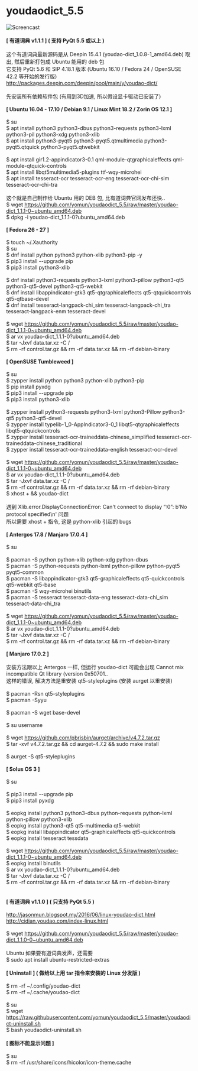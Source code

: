 # youdaodict_5.5
![Screencast](https://2.bp.blogspot.com/-a1ldr3X2U1s/WZAIrNamPxI/AAAAAAAAAjw/CGVeNEUzjWk2pK71C4PwuMIzRFwc9ROawCLcBGAs/s1600/youdao.png)
<br><br>
<b>[ 有道词典 v1.1.1 ] ( 支持 PyQt 5.5 或以上 )</b><br><br>
这个有道词典最新源码是从 Deepin 15.4.1 (youdao-dict_1.0.8-1_amd64.deb) 取出, 然后重新打包成 Ubuntu 能用的 deb 包<br>
它支持 PyQt 5.6 和 SIP 4.18.1 版本 (Ubuntu 16.10 / Fedora 24 / OpenSUSE 42.2 等开始的发行版)<br>
http://packages.deepin.com/deepin/pool/main/y/youdao-dict/<br>
<br>
先安装所有依赖软件包 (有用到3D加速, 所以假设显卡驱动已安装了)<br>
<br>
<b>[ Ubuntu 16.04 - 17.10 / Debian 9.1 / Linux Mint 18.2 / Zorin OS 12.1 ]</b><br>
<br>
$ su<br>
$ apt install python3 python3-dbus python3-requests python3-lxml python3-pil python3-xdg python3-xlib<br>
$ apt install python3-pyqt5 python3-pyqt5.qtmultimedia python3-pyqt5.qtquick python3-pyqt5.qtwebkit<br>
<br>
$ apt install gir1.2-appindicator3-0.1 qml-module-qtgraphicaleffects qml-module-qtquick-controls<br>
$ apt install libqt5multimedia5-plugins ttf-wqy-microhei<br>
$ apt install tesseract-ocr tesseract-ocr-eng tesseract-ocr-chi-sim tesseract-ocr-chi-tra<br>
<br>
这个就是自己制作给 Ubuntu 用的 DEB 包, 比有道词典官网发布还快..<br>
$ wget https://github.com/yomun/youdaodict_5.5/raw/master/youdao-dict_1.1.1-0~ubuntu_amd64.deb<br>
$ dpkg -i youdao-dict_1.1.1-0?ubuntu_amd64.deb<br>
<br>
<b>[ Fedora 26 - 27 ]</b><br>
<br>
$ touch ~/.Xauthority<br>
$ su<br>
$ dnf install python python3 python-xlib python3-pip -y<br>
$ pip3 install --upgrade pip<br>
$ pip3 install python3-xlib<br>
<br>
$ dnf install python3-requests python3-lxml python3-pillow python3-qt5 python3-qt5-devel python3-qt5-webkit<br>
$ dnf install libappindicator-gtk3 qt5-qtgraphicaleffects qt5-qtquickcontrols qt5-qtbase-devel<br>
$ dnf install tesseract-langpack-chi_sim tesseract-langpack-chi_tra tesseract-langpack-enm tesseract-devel<br>
<br>
$ wget https://github.com/yomun/youdaodict_5.5/raw/master/youdao-dict_1.1.1-0~ubuntu_amd64.deb<br>
$ ar vx youdao-dict_1.1.1-0?ubuntu_amd64.deb<br>
$ tar -Jxvf data.tar.xz  -C /<br>
$ rm -rf control.tar.gz && rm -rf data.tar.xz && rm -rf debian-binary<br>
<br>
<b>[ OpenSUSE Tumbleweed ]</b><br>
<br>
$ su<br>
$ zypper install python python3 python-xlib python3-pip<br>
$ pip install pyxdg<br>
$ pip3 install --upgrade pip<br>
$ pip3 install python3-xlib<br>
<br>
$ zypper install python3-requests python3-lxml python3-Pillow python3-qt5 python3-qt5-devel<br>
$ zypper install typelib-1_0-AppIndicator3-0_1 libqt5-qtgraphicaleffects libqt5-qtquickcontrols<br>
$ zypper install tesseract-ocr-traineddata-chinese_simplified tesseract-ocr-traineddata-chinese_traditional<br>
$ zypper install tesseract-ocr-traineddata-english tesseract-ocr-devel<br>
<br>
$ wget https://github.com/yomun/youdaodict_5.5/raw/master/youdao-dict_1.1.1-0~ubuntu_amd64.deb<br>
$ ar vx youdao-dict_1.1.1-0?ubuntu_amd64.deb<br>
$ tar -Jxvf data.tar.xz  -C /<br>
$ rm -rf control.tar.gz && rm -rf data.tar.xz && rm -rf debian-binary<br>
$ xhost + && youdao-dict<br>
<br>
遇到 Xlib.error.DisplayConnectionError: Can't connect to display “:0”: b'No protocol specified\n' 问题<br>
所以需要 xhost + 指令, 这是 python-xlib 引起的 bugs<br>
<br>
<b>[ Antergos 17.8 / Manjaro 17.0.4 ]</b><br>
<br>
$ su<br>
<br>
$ pacman -S python python-xlib python-xdg python-dbus<br>
$ pacman -S python-requests python-lxml python-pillow python-pyqt5 pyqt5-common<br>
$ pacman -S libappindicator-gtk3 qt5-graphicaleffects qt5-quickcontrols qt5-webkit qt5-base<br>
$ pacman -S wqy-microhei binutils<br>
$ pacman -S tesseract tesseract-data-eng tesseract-data-chi_sim tesseract-data-chi_tra<br>
<br>
$ wget https://github.com/yomun/youdaodict_5.5/raw/master/youdao-dict_1.1.1-0~ubuntu_amd64.deb<br>
$ ar vx youdao-dict_1.1.1-0?ubuntu_amd64.deb<br>
$ tar -Jxvf data.tar.xz -C /<br>
$ rm -rf control.tar.gz && rm -rf data.tar.xz && rm -rf debian-binary<br>
<br>
<b>[ Manjaro 17.0.2 ]</b><br>
<br>
安装方法跟以上 Antergos 一样, 但运行 youdao-dict 可能会出现 Cannot mix incompatible Qt library (version 0x50701..<br>
这样的错误, 解决方法是重安装 qt5-styleplugins (安装 aurget 以重安装)<br>
<br>
$ pacman -Rsn qt5-styleplugins<br>
$ pacman -Syyu<br>
<br>
$ pacman -S wget base-devel<br>
<br>
$ su username<br>
<br>
$ wget https://github.com/pbrisbin/aurget/archive/v4.7.2.tar.gz<br>
$ tar -xvf v4.7.2.tar.gz && cd aurget-4.7.2 && sudo make install<br>
<br>
$ aurget -S qt5-styleplugins<br>
<br>
<b>[ Solus OS 3 ]</b><br>
<br>
$ su<br>
<br>
$ pip3 install --upgrade pip<br>
$ pip3 install pyxdg<br>
<br>
$ eopkg install python3 python3-dbus python-requests python-lxml python-pillow python3-xlib<br>
$ eopkg install python3-qt5 qt5-multimedia qt5-webkit<br>
$ eopkg install libappindicator qt5-graphicaleffects qt5-quickcontrols<br>
$ eopkg install tesseract tessdata<br>
<br>
$ wget https://github.com/yomun/youdaodict_5.5/raw/master/youdao-dict_1.1.1-0~ubuntu_amd64.deb<br>
$ eopkg install binutils<br>
$ ar vx youdao-dict_1.1.1-0?ubuntu_amd64.deb<br>
$ tar -Jxvf data.tar.xz -C /<br>
$ rm -rf control.tar.gz && rm -rf data.tar.xz && rm -rf debian-binary<br>
<br>
<br>
<b>[ 有道词典 v1.1.0 ] ( 只支持 PyQt 5.5 )</b><br>
<br>
http://jasonmun.blogspot.my/2016/06/linux-youdao-dict.html<br>
http://cidian.youdao.com/index-linux.html<br>
<br>
$ wget https://github.com/yomun/youdaodict_5.5/raw/master/youdao-dict_1.1.0-0~ubuntu_amd64.deb<br>
<br>
Ubuntu 如果要有道词典发声，还需要<br>
$ sudo apt install ubuntu-restricted-extras<br>
<br>
<b>[ Uninstall ] ( 做给以上用 tar 指令来安装的 Linux 分发版 )</b><br>
<br>
$ rm -rf ~/.config/youdao-dict<br>
$ rm -rf ~/.cache/youdao-dict<br>
<br>
$ su<br>
$ wget https://raw.githubusercontent.com/yomun/youdaodict_5.5/master/youdaodict-uninstall.sh<br>
$ bash youdaodict-uninstall.sh<br>
<br>
<b>[ 图标不能显示问题 ]</b><br>
<br>
$ su<br>
$ rm -rf /usr/share/icons/hicolor/icon-theme.cache<br>
